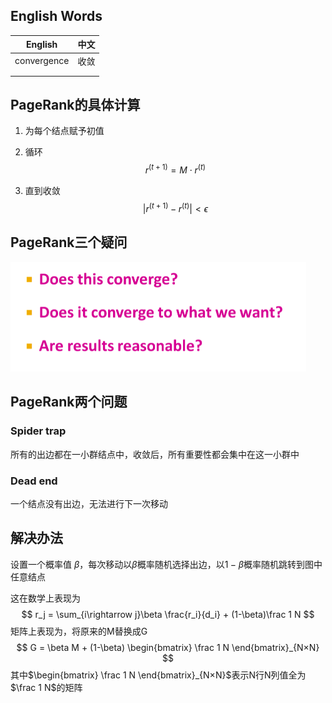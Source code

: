 ## English Words

| English     | 中文 |
| ----------- | ---- |
| convergence | 收敛 |
|             |      |
|             |      |

## PageRank的具体计算

1. 为每个结点赋予初值

2. 循环
   $$
   r^{(t+1)} = M\cdot r^{(t)}
   $$

3. 直到收敛
   $$
   |r^{(t+1)} - r^{(t)}| < \epsilon
   $$

## PageRank三个疑问

<img src="..\pics\PageRank_question.png" alt="image-20220107180032612" style="zoom:50%;" />

## PageRank两个问题

### Spider trap

所有的出边都在一小群结点中，收敛后，所有重要性都会集中在这一小群中

### Dead end

一个结点没有出边，无法进行下一次移动

## 解决办法

设置一个概率值 $\beta$，每次移动以$\beta$概率随机选择出边，以$1-\beta$概率随机跳转到图中任意结点

这在数学上表现为
$$
r_j = \sum_{i\rightarrow j}\beta \frac{r_i}{d_i} + (1-\beta)\frac 1 N
$$
矩阵上表现为，将原来的M替换成G
$$
G = \beta M + (1-\beta) \begin{bmatrix} \frac 1 N \end{bmatrix}_{N×N}
$$
其中$\begin{bmatrix} \frac 1 N \end{bmatrix}_{N×N}$表示N行N列值全为$\frac 1 N$的矩阵

